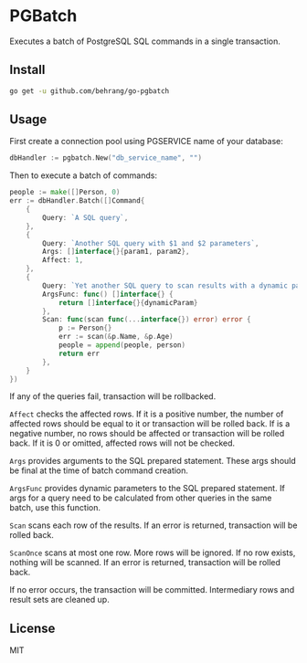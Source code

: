 # PGBatch

Executes a batch of PostgreSQL SQL commands in a single transaction.

## Install

```bash
go get -u github.com/behrang/go-pgbatch
```

## Usage

First create a connection pool using PGSERVICE name of your database:

```go
dbHandler := pgbatch.New("db_service_name", "")
```

Then to execute a batch of commands:

```go
people := make([]Person, 0)
err := dbHandler.Batch([]Command{
    {
        Query: `A SQL query`,
    },
    {
        Query: `Another SQL query with $1 and $2 parameters`,
        Args: []interface{}{param1, param2},
        Affect: 1,
    },
    {
        Query: `Yet another SQL query to scan results with a dynamic param $1`,
        ArgsFunc: func() []interface{} {
            return []interface{}{dynamicParam}
        },
        Scan: func(scan func(...interface{}) error) error {
            p := Person{}
            err := scan(&p.Name, &p.Age)
            people = append(people, person)
            return err
        },
    }
})
```

If any of the queries fail, transaction will be rollbacked.

`Affect` checks the affected rows. If it is a positive number, the number of affected rows should be equal to it or transaction will be rolled back. If is a negative number, no rows should be affected or transaction will be rolled back. If it is 0 or omitted, affected rows will not be checked.

`Args` provides arguments to the SQL prepared statement. These args should be final at the time of batch command creation.

`ArgsFunc` provides dynamic parameters to the SQL prepared statement. If args for a query need to be calculated from other queries in the same batch, use this function.

`Scan` scans each row of the results. If an error is returned, transaction will be rolled back.

`ScanOnce` scans at most one row. More rows will be ignored. If no row exists, nothing will be scanned. If an error is returned, transaction will be rolled back.

If no error occurs, the transaction will be committed. Intermediary rows and result sets are cleaned up.

## License

MIT